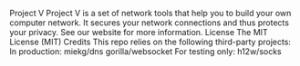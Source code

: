 Project V Project V is a set of network tools that help you to build your own computer network. It secures your network connections and thus protects your privacy. See our website for more information. License The MIT License (MIT) Credits This repo relies on the following third-party projects: In production: miekg/dns gorilla/websocket For testing only: h12w/socks